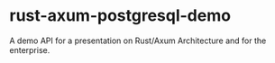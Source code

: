 # rust-axum-postgresql-demo

A demo API for a presentation on Rust/Axum Architecture and for the enterprise.
